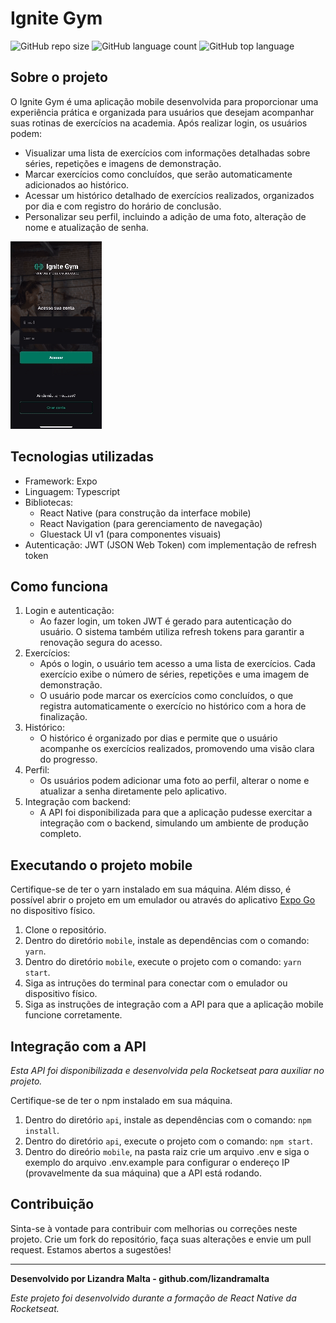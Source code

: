 # Ignite Gym

![GitHub repo size](https://img.shields.io/github/repo-size/lizandramalta/ignitegym?style=for-the-badge)
![GitHub language count](https://img.shields.io/github/languages/count/lizandramalta/ignitegym?style=for-the-badge)
![GitHub top language](https://img.shields.io/github/languages/top/lizandramalta/ignitegym?style=for-the-badge)

## Sobre o projeto

O Ignite Gym é uma aplicação mobile desenvolvida para proporcionar uma experiência prática e organizada para usuários que desejam acompanhar suas rotinas de exercícios na academia. Após realizar login, os usuários podem:

- Visualizar uma lista de exercícios com informações detalhadas sobre séries, repetições e imagens de demonstração.
- Marcar exercícios como concluídos, que serão automaticamente adicionados ao histórico.
- Acessar um histórico detalhado de exercícios realizados, organizados por dia e com registro do horário de conclusão.
- Personalizar seu perfil, incluindo a adição de uma foto, alteração de nome e atualização de senha.

![Demonstração do app](assets/demonstration.gif)

## Tecnologias utilizadas

- Framework: Expo
- Linguagem: Typescript
- Bibliotecas:
  - React Native (para construção da interface mobile)
  - React Navigation (para gerenciamento de navegação)
  - Gluestack UI v1 (para componentes visuais)
- Autenticação: JWT (JSON Web Token) com implementação de refresh token

## Como funciona

1. Login e autenticação:
   - Ao fazer login, um token JWT é gerado para autenticação do usuário. O sistema também utiliza refresh tokens para garantir a renovação segura do acesso.
2. Exercícios:
   - Após o login, o usuário tem acesso a uma lista de exercícios. Cada exercício exibe o número de séries, repetições e uma imagem de demonstração.
   - O usuário pode marcar os exercícios como concluídos, o que registra automaticamente o exercício no histórico com a hora de finalização.
3. Histórico:
   - O histórico é organizado por dias e permite que o usuário acompanhe os exercícios realizados, promovendo uma visão clara do progresso.
4. Perfil:
   - Os usuários podem adicionar uma foto ao perfil, alterar o nome e atualizar a senha diretamente pelo aplicativo.
5. Integração com backend:
   - A API foi disponibilizada para que a aplicação pudesse exercitar a integração com o backend, simulando um ambiente de produção completo.

## Executando o projeto mobile

Certifique-se de ter o yarn instalado em sua máquina. Além disso, é possível abrir o projeto em um emulador ou através do aplicativo [Expo Go](https://expo.dev/client) no dispositivo físico.

1. Clone o repositório.
2. Dentro do diretório `mobile`, instale as dependências com o comando: `yarn`.
3. Dentro do diretório `mobile`, execute o projeto com o comando: `yarn start`.
4. Siga as intruções do terminal para conectar com o emulador ou dispositivo físico.
5. Siga as instruções de integração com a API para que a aplicação mobile funcione corretamente.

## Integração com a API

_Esta API foi disponibilizada e desenvolvida pela Rocketseat para auxiliar no projeto._

Certifique-se de ter o npm instalado em sua máquina.

1. Dentro do diretório `api`, instale as dependências com o comando: `npm install`.
2. Dentro do diretório `api`, execute o projeto com o comando: `npm start`.
3. Dentro do direório `mobile`, na pasta raiz crie um arquivo .env e siga o exemplo do arquivo .env.example para configurar o endereço IP (provavelmente da sua máquina) que a API está rodando.

## Contribuição

Sinta-se à vontade para contribuir com melhorias ou correções neste projeto. Crie um fork do repositório, faça suas alterações e envie um pull request. Estamos abertos a sugestões!

---

**Desenvolvido por Lizandra Malta - github.com/lizandramalta**

_Este projeto foi desenvolvido durante a formação de React Native da Rocketseat._
